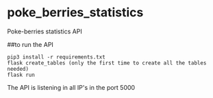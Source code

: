 # poke_berries_statistics
Poke-berries statistics API

##to run the API

    pip3 install -r requirements.txt
    flask create_tables (only the first time to create all the tables needed)
    flask run

The API is listening in all IP's in the port 5000
